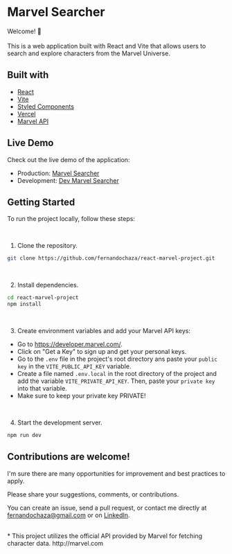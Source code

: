 # Marvel Searcher

Welcome! 👋  
<br>
This is a web application built with React and Vite that allows users to search and explore characters from the Marvel Universe.

## Built with

- [React](https://reactjs.org/)
- [Vite](https://vitejs.dev/)
- [Styled Components](https://styled-components.com/)
- [Vercel](https://vercel.com/)
- [Marvel API](https://developer.marvel.com/)

## Live Demo

Check out the live demo of the application:

- Production: [Marvel Searcher](https://react-marvel-searcher.vercel.app/)
- Development: [Dev Marvel Searcher](https://dev-react-marvel-searcher.vercel.app/)

## Getting Started

To run the project locally, follow these steps:

<br>

1. Clone the repository.

```bash
git clone https://github.com/fernandochaza/react-marvel-project.git
```

<br>

2. Install dependencies.

```bash
cd react-marvel-project
npm install
```

<br>

3. Create environment variables and add your Marvel API keys:

- Go to https://developer.marvel.com/.  
-  Click on "Get a Key" to sign up and get your personal keys.  
- Go to the `.env` file in the project's root directory ans paste your `public key` in the `VITE_PUBLIC_API_KEY` variable.  
- Create a file named `.env.local` in the root directory of the project and add the variable `VITE_PRIVATE_API_KEY`. Then, paste your `private key` into that variable.  
- Make sure to keep your private key PRIVATE!  

<br>

4. Start the development server.
```bash
npm run dev
```

## Contributions are welcome!

I'm sure there are many opportunities for improvement and best practices to apply.  

Please share your suggestions, comments, or contributions.  

You can create an issue, send a pull request, or contact me directly at fernandochaza@gmail.com or on [LinkedIn](https://www.linkedin.com/in/fernandochazarreta).  

<br>
* This project utilizes the official API provided by Marvel for fetching character data. 
http://marvel.com
